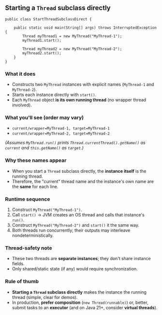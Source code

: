 ## Starting a `Thread` subclass directly

```
public class StartThreadSubclassDirect {

    public static void main(String[] args) throws InterruptedException {
        Thread myThread1 = new MyThread("MyThread-1");
        myThread1.start();

        Thread myThread2 = new MyThread("MyThread-2");
        myThread2.start();
    }
}
```

### What it does
-   Constructs two `MyThread` instances with explicit names (`MyThread-1` and `MyThread-2`).
-   Starts each instance directly with `start()`.
-   Each `MyThread` object **is its own running thread** (no wrapper thread involved).

### What you'll see (order may vary)
-   `current/wrapper=MyThread-1, target=MyThread-1`
-   `current/wrapper=MyThread-2, target=MyThread-2`

*(Assumes `MyThread.run()` prints `Thread.currentThread().getName()` as `current` and `this.getName()` as `target`.)*

### Why these names appear
-   When you start a `Thread` subclass directly, the **instance itself** is the running thread.
-   Therefore, the "current" thread name and the instance's own name are the **same** for each line.

### Runtime sequence
1.  Construct `MyThread("MyThread-1")`.
2.  Call `start()` → JVM creates an OS thread and calls that instance's `run()`.
3.  Construct `MyThread("MyThread-2")` and `start()` it the same way.
4.  Both threads run concurrently; their outputs may interleave nondeterministically.

### Thread-safety note
-   These two threads are **separate instances**; they don't share instance fields.
-   Only shared/static state (if any) would require synchronization.

### Rule of thumb
-   **Starting a `Thread` subclass directly** makes the instance the running thread (simple, clear for demos).
-   In production, **prefer composition** (`new Thread(runnable)`) or, better, submit tasks to an **executor** (and on Java 21+, consider **virtual threads**).
